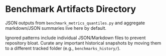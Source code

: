 # Benchmark Artifacts Directory

JSON outputs from `benchmark_metrics_quantiles.py` and aggregate markdown/JSON summaries live here by default.

Ignored patterns include individual JSON/Markdown files to prevent repository bloat. Curate any important historical snapshots by moving them to a different tracked folder (e.g., `benchmarks_history/`).
